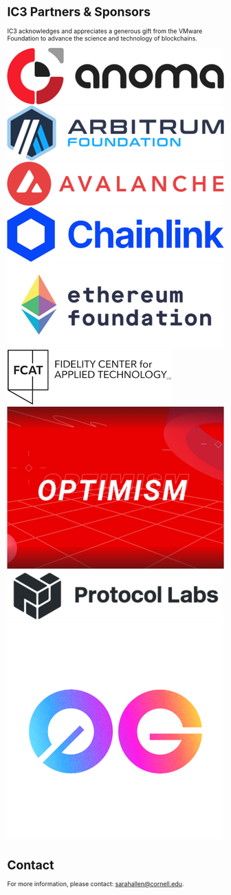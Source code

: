 # IC3 Partners & Sponsors

IC3 acknowledges and appreciates a generous gift from the VMware
Foundation to advance the science and technology of blockchains. <br>

<div class="ui center aligned basic segment">
    <div class="ui small images">     
	<img class="ui image sponsor logo" id="Anoma Foundation" src="images/partners/Anoma.png">
	<img class="ui image sponsor logo" id="Arbitrum Foundation" src="images/partners/AF navy.png"> 
	<img class="ui image sponsor logo" id="avalabs" src="images/partners/Avalanche.png">
	<img class="ui image sponsor logo" id="chainlink" src="images/partners/Chainlink-New.png">
	<img class="ui image sponsor logo" id="ethereum" src="images/partners/EF 2024.jpeg">
	<img class="ui image sponsor logo" id="fidelity fcat" src="images/partners/FCAT logo.png">
	<img class="ui image sponsor logo" id="optimism" src="images/partners/Optimism.jpg">    
	<img class="ui image sponsor logo" id="protocollabs" src="images/partners/protocol-labs.png">
	<img class="ui image sponsor logo" id="Zero Gravity Labs" src="images/partners/0G.png">    
    </div>
</div>


# Contact

For more information, please contact: [sarahallen@cornell.edu](mailto:sarahallen@cornell.edu).
